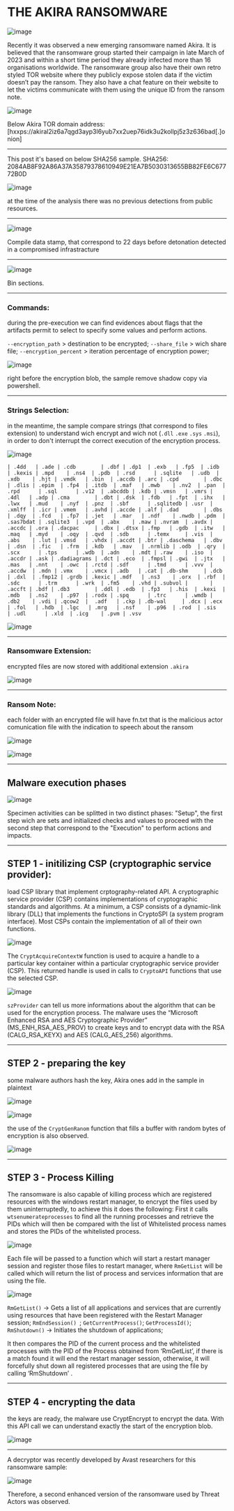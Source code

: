 # THE AKIRA RANSOMWARE

![image](https://github.com/user-attachments/assets/846cc351-9b1f-4903-a27b-6d01dc715308)

Recently it was observed a new emerging ransomware named Akira. It is believed that the ransomware group started their campaign in late March of 2023 and within a short time period they already infected more than 16 organisations worldwide. The ransomware group also have their own retro styled TOR website where they publicly expose stolen data if the victim doesn’t pay the ransom. They also have a chat feature on their website to let the victims communicate with them using the unique ID from the ransom note.

![image](https://github.com/user-attachments/assets/2c26f796-c2e8-4138-9cb2-6f23e2ca2eab)

Below Akira TOR domain address:
[hxxps://akiral2iz6a7qgd3ayp3l6yub7xx2uep76idk3u2kollpj5z3z636bad[.]onion]

------

This post it's based on below SHA256 sample.
SHA256: 2084AB8F92A86A37A35879378610949E21EA7B5030313655BB82FE6C67772B0D

![image](https://github.com/user-attachments/assets/7fd2c5c5-0d3f-43d9-a474-588ff5ee8a3d)

at the time of the analysis there was no previous detections from public resources.

------

![image](https://github.com/user-attachments/assets/59c27fbb-882b-42ff-9a5d-642c2ca8548c)

Compile data stamp, that correspond to 22 days before detonation detected in a compromised infrastracture

------

![image](https://github.com/user-attachments/assets/807ed619-3317-4649-9e79-ceef951808de)

Bin sections.

------

### Commands:
during the pre-execution we can find evidences about flags that the artifacts permit to select to specify some values and perform actions. 

`--encryption_path` > destination to be encrypted;
`--share_file` > wich share file;
`--encryption_percent` > iteration percentage of encryption power;

![image](https://github.com/user-attachments/assets/70bd39b6-2c6b-426c-8799-38a6f6476933)

right before the encryption blob, the sample remove shadow copy via powershell.

------
### Strings Selection:
in the meantime, the sample compare strings (that correspond to files extension) to understand wich encrypt and wich not (`.dll` `.exe` `.sys` `.msi`), in order to don't interrupt the correct execution of the encryption process.

![image](https://github.com/user-attachments/assets/b848496c-53bf-4d53-a4d2-fe9920418306)

~~~
| .4dd   | .ade | .cdb        | .dbf | .dp1  | .exb   | .fp5  | .idb   | .kexis | .mpd    | .ns4  | .pdb  | .rsd      | .sqlite   | .udb  | .xdb    | .hjt | .vmdk   | .bin  | .accdb | .arc | .cpd        | .dbc | .dlis | .epim  | .fp4  | .itdb  | .maf   | .mwb    | .nv2  | .pan  | .rpd      | .sql      | .v12  | .abcddb | .kdb | .vmsn   | .vmrs | .4dl   | .adp | .cma        | .dbt | .dsk  | .fdb   | .fpt  | .ihx   | .lwx   | .mud    | .nyf  | .pnz  | .sbf      | .sqlitedb | .usr  | .xmlff  | .icr | .vmem   | .avhd | .accde | .alf | .dad        | .dbs | .dqy  | .fcd   | .fp7  | .jet   | .mar   | .ndf    | .nwdb | .pdm  | .sas7bdat | .sqlite3  | .vpd  | .abx    | .maw | .nvram  | .avdx | .accdc | .ora | .dacpac     | .dbx | .dtsx | .fmp   | .gdb  | .itw   | .maq   | .myd    | .oqy  | .qvd  | .sdb      | .temx     | .vis  | .abs    | .lut | .vmsd   | .vhdx | .accdt | .btr | .daschema   | .dbv | .dsn  | .fic   | .frm  | .kdb   | .mav   | .nrmlib | .odb  | .qry  | .scx      | .tps      | .wdb  | .adn    | .mdt | .raw    | .iso  | .accdr | .ask | .dadiagrams | .dct | .eco  | .fmpsl | .gwi  | .jtx   | .mas   | .nnt    | .owc  | .rctd | .sdf      | .tmd      | .vvv  | .accdw  | .mdn | .vmx    | .vmcx | .adb   | .cat | .db-shm     | .dcb | .dxl  | .fmp12 | .grdb | .kexic | .mdf   | .ns3    | .orx  | .rbf  | .sdc      | .trm      | .wrk  | .fm5    | .vhd | .subvol |       | .accft | .bdf | .db3        | .ddl | .edb  | .fp3   | .his  | .kexi  | .mdb   | .ns2    | .p97  | .rodx | .spq      | .trc      | .wmdb | .db2    | .vdi | .qcow2  |  .adf   | .ckp | .db-wal     | .dcx | .ecx  | .fol   | .hdb  | .lgc   | .mrg   | .nsf    | .p96  | .rod  | .sis      | .udl      | .xld  | .icg    | .pvm | .vsv  
~~~

![image](https://github.com/user-attachments/assets/b250e15f-1dee-45b2-a6c8-f7e5bc34af8e)

------
### Ransomware Extension:
encrypted files are now stored with additional extension `.akira`

![image](https://github.com/user-attachments/assets/830d2e46-b875-4936-9e8d-3e4273b391a9)

------
### Ransom Note:
each folder with an encrypted file will have fn.txt that is the malicious actor comunication file with the indication to speech about the ransom

![image](https://github.com/user-attachments/assets/10bcb6b9-2a3d-4e7c-b5c8-80c88572cbfa)

![image](https://github.com/user-attachments/assets/32bfcf93-342e-4f53-b069-d4e509b98adb)

------

## Malware execution phases

![image](https://github.com/user-attachments/assets/82a08816-9742-4d42-8f95-aeb840ee31aa)

Specimen activities can be splitted in two distinct phases: "Setup", the first step wich are sets and initialized checks and values to proceed with the second step that correspond to the "Execution" to perform actions and impacts.

------

## STEP 1 - initilizing CSP (cryptographic service provider):

load CSP library that implement crptography-related API.
A cryptographic service provider (CSP) contains implementations of cryptographic standards and algorithms. At a minimum, a CSP consists of a dynamic-link library (DLL) that implements the functions in CryptoSPI (a system program interface). Most CSPs contain the implementation of all of their own functions.

![image](https://github.com/user-attachments/assets/130cf9b1-91d1-40a4-96c7-f98af77a5248)

The `CryptAcquireContextW` function is used to acquire a handle to a particular key container within a particular cryptographic service provider (CSP). This returned handle is used in calls to `CryptoAPI` functions that use the selected CSP.

![image](https://github.com/user-attachments/assets/1e869b27-cc00-4c80-8a99-3f06238f4260)

`szProvider` can tell us more informations about the algorithm that can be used for the encryption process.
The malware uses the “Microsoft Enhanced RSA and AES Cryptographic Provider” (MS_ENH_RSA_AES_PROV) to create keys and to encrypt data with the RSA (CALG_RSA_KEYX) and AES (CALG_AES_256) algorithms.

------

## STEP 2 - preparing the key
some malware authors hash the key, Akira ones add in the sample in plaintext

![image](https://github.com/user-attachments/assets/7372175d-8a9b-4354-95c4-bd2c01355835)

![image](https://github.com/user-attachments/assets/74e84f78-e149-4af2-8155-c3bd871d2387)

the use of the `CryptGenRanom` function that fills a buffer with random bytes of encryption is also observed.

![image](https://github.com/user-attachments/assets/3dcf0d3b-6982-48da-9c74-fd17d78130a0)


------

## STEP 3 - Process Killing
The ransomware is also capable of killing process which are registered resources with the windows restart manager, to encrypt the files used by them uninterruptedly, to achieve this it does the following:
First it calls `wtsenumerateprocesses` to find all the running processes and retrieve the PIDs which will then be compared with the list of Whitelisted process names and stores the PIDs of the whitelisted process.

![image](https://github.com/user-attachments/assets/a1528dff-5540-4431-9d1c-db1368dda468)

Each file will be passed to a function which will start a restart manager session and register those files to restart manager, where `RmGetList` will be called which will return the list of process and services information that are using the file.

![image](https://github.com/user-attachments/assets/58d9cd48-f459-4969-8b10-61359383113b)

`RmGetList()` -> Gets a list of all applications and services that are currently using resources that have been registered with the Restart Manager session;
`RmEndSession() `;
`GetCurrentProcess()`;
`GetProcessId()`;
`RmShutdown()` -> Initiates the shutdown of applications;


It then compares the PID of the current process and the whitelisted processes with the PID of the Process obtained from ‘RmGetList’, if there is a match found it will end the restart manager session, otherwise, it will forcefully shut down all registered processes that are using the file by calling ‘RmShutdown’ .

------

## STEP 4 - encrypting the data
the keys are ready, the malware use CryptEncrypt to encrypt the data. 
With this API call we can understand exactly the start of the encryption blob. 

![image](https://github.com/user-attachments/assets/56789de9-6f73-4244-a2a0-b1e18e3283be)

------

A decryptor was recently developed by Avast researchers for this ransomware sample:

![image](https://github.com/user-attachments/assets/67fd33d8-22d8-4f31-970f-acfe02f6c4ed)

Therefore, a second enhanced version of the ransomware used by Threat Actors was observed.















